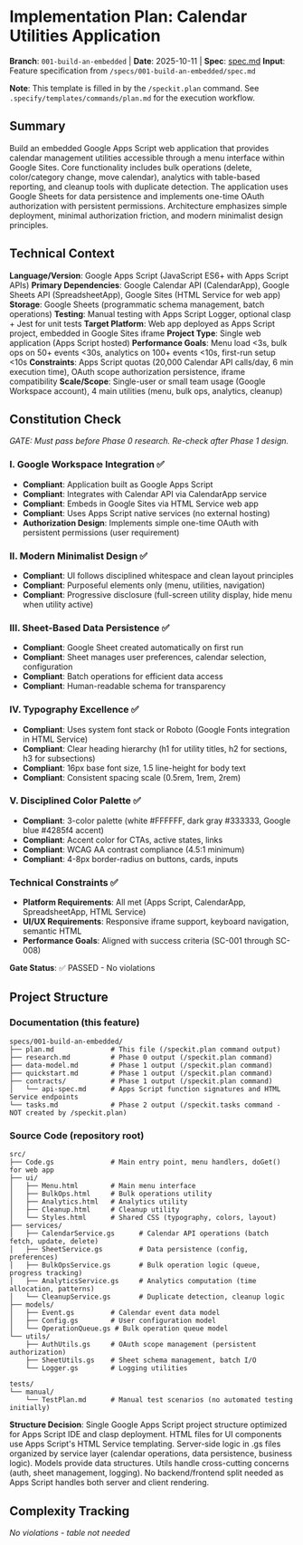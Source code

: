 # Implementation Plan: Calendar Utilities Application

**Branch**: `001-build-an-embedded` | **Date**: 2025-10-11 | **Spec**: [spec.md](spec.md)
**Input**: Feature specification from `/specs/001-build-an-embedded/spec.md`

**Note**: This template is filled in by the `/speckit.plan` command. See `.specify/templates/commands/plan.md` for the execution workflow.

## Summary

Build an embedded Google Apps Script web application that provides calendar management utilities accessible through a menu interface within Google Sites. Core functionality includes bulk operations (delete, color/category change, move calendar), analytics with table-based reporting, and cleanup tools with duplicate detection. The application uses Google Sheets for data persistence and implements one-time OAuth authorization with persistent permissions. Architecture emphasizes simple deployment, minimal authorization friction, and modern minimalist design principles.

## Technical Context

**Language/Version**: Google Apps Script (JavaScript ES6+ with Apps Script APIs)
**Primary Dependencies**: Google Calendar API (CalendarApp), Google Sheets API (SpreadsheetApp), Google Sites (HTML Service for web app)
**Storage**: Google Sheets (programmatic schema management, batch operations)
**Testing**: Manual testing with Apps Script Logger, optional clasp + Jest for unit tests
**Target Platform**: Web app deployed as Apps Script project, embedded in Google Sites iframe
**Project Type**: Single web application (Apps Script hosted)
**Performance Goals**: Menu load <3s, bulk ops on 50+ events <30s, analytics on 100+ events <10s, first-run setup <10s
**Constraints**: Apps Script quotas (20,000 Calendar API calls/day, 6 min execution time), OAuth scope authorization persistence, iframe compatibility
**Scale/Scope**: Single-user or small team usage (Google Workspace account), 4 main utilities (menu, bulk ops, analytics, cleanup)

## Constitution Check

*GATE: Must pass before Phase 0 research. Re-check after Phase 1 design.*

### I. Google Workspace Integration ✅

- **Compliant**: Application built as Google Apps Script
- **Compliant**: Integrates with Calendar API via CalendarApp service
- **Compliant**: Embeds in Google Sites via HTML Service web app
- **Compliant**: Uses Apps Script native services (no external hosting)
- **Authorization Design**: Implements simple one-time OAuth with persistent permissions (user requirement)

### II. Modern Minimalist Design ✅

- **Compliant**: UI follows disciplined whitespace and clean layout principles
- **Compliant**: Purposeful elements only (menu, utilities, navigation)
- **Compliant**: Progressive disclosure (full-screen utility display, hide menu when utility active)

### III. Sheet-Based Data Persistence ✅

- **Compliant**: Google Sheet created automatically on first run
- **Compliant**: Sheet manages user preferences, calendar selection, configuration
- **Compliant**: Batch operations for efficient data access
- **Compliant**: Human-readable schema for transparency

### IV. Typography Excellence ✅

- **Compliant**: Uses system font stack or Roboto (Google Fonts integration in HTML Service)
- **Compliant**: Clear heading hierarchy (h1 for utility titles, h2 for sections, h3 for subsections)
- **Compliant**: 16px base font size, 1.5 line-height for body text
- **Compliant**: Consistent spacing scale (0.5rem, 1rem, 2rem)

### V. Disciplined Color Palette ✅

- **Compliant**: 3-color palette (white #FFFFFF, dark gray #333333, Google blue #4285f4 accent)
- **Compliant**: Accent color for CTAs, active states, links
- **Compliant**: WCAG AA contrast compliance (4.5:1 minimum)
- **Compliant**: 4-8px border-radius on buttons, cards, inputs

### Technical Constraints ✅

- **Platform Requirements**: All met (Apps Script, CalendarApp, SpreadsheetApp, HTML Service)
- **UI/UX Requirements**: Responsive iframe support, keyboard navigation, semantic HTML
- **Performance Goals**: Aligned with success criteria (SC-001 through SC-008)

**Gate Status**: ✅ PASSED - No violations

## Project Structure

### Documentation (this feature)

```
specs/001-build-an-embedded/
├── plan.md              # This file (/speckit.plan command output)
├── research.md          # Phase 0 output (/speckit.plan command)
├── data-model.md        # Phase 1 output (/speckit.plan command)
├── quickstart.md        # Phase 1 output (/speckit.plan command)
├── contracts/           # Phase 1 output (/speckit.plan command)
│   └── api-spec.md      # Apps Script function signatures and HTML Service endpoints
└── tasks.md             # Phase 2 output (/speckit.tasks command - NOT created by /speckit.plan)
```

### Source Code (repository root)

```
src/
├── Code.gs              # Main entry point, menu handlers, doGet() for web app
├── ui/
│   ├── Menu.html        # Main menu interface
│   ├── BulkOps.html     # Bulk operations utility
│   ├── Analytics.html   # Analytics utility
│   ├── Cleanup.html     # Cleanup utility
│   └── Styles.html      # Shared CSS (typography, colors, layout)
├── services/
│   ├── CalendarService.gs      # Calendar API operations (batch fetch, update, delete)
│   ├── SheetService.gs         # Data persistence (config, preferences)
│   ├── BulkOpsService.gs       # Bulk operation logic (queue, progress tracking)
│   ├── AnalyticsService.gs     # Analytics computation (time allocation, patterns)
│   └── CleanupService.gs       # Duplicate detection, cleanup logic
├── models/
│   ├── Event.gs         # Calendar event data model
│   ├── Config.gs        # User configuration model
│   └── OperationQueue.gs # Bulk operation queue model
└── utils/
    ├── AuthUtils.gs     # OAuth scope management (persistent authorization)
    ├── SheetUtils.gs    # Sheet schema management, batch I/O
    └── Logger.gs        # Logging utilities

tests/
└── manual/
    └── TestPlan.md      # Manual test scenarios (no automated testing initially)
```

**Structure Decision**: Single Google Apps Script project structure optimized for Apps Script IDE and clasp deployment. HTML files for UI components use Apps Script's HTML Service templating. Server-side logic in .gs files organized by service layer (calendar operations, data persistence, business logic). Models provide data structures. Utils handle cross-cutting concerns (auth, sheet management, logging). No backend/frontend split needed as Apps Script handles both server and client rendering.

## Complexity Tracking

*No violations - table not needed*
